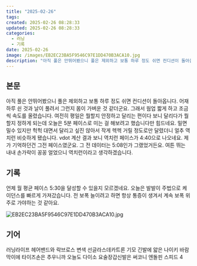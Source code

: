 ```yaml
---
title: "2025-02-26"
tags:
created: 2025-02-26 08:28:33
updated: 2025-02-26 08:28:33
categories:
  - 러닝
  - 기록
date: 2025-02-26
image: /images/EB2EC23BA5F9546C97E1DD470B3ACA10.jpg
description: "아직 풀은 안뛰어봤으니 풀은 제외하고 보통 하루 정도 쉬면 컨디션이 돌아옵니다. 어재 하루 쉰 것과 날이 풀려서 그런지 몸이 가벼운 것 같더군요. 그래서 웜업 짧게 하고 조금씩 속도를 올렸습니다. 여전히 평일은 뭘할지 안정하고 달리는 편이다 보니 달리다가 뭘할지 정하게 되는데 오늘은 5"
---
```


## 본문

아직 풀은 안뛰어봤으니 풀은 제외하고 보통 하루 정도 쉬면 컨디션이 돌아옵니다. 어재 하루 쉰 것과 날이 풀려서 그런지 몸이 가벼운 것 같더군요. 그래서 웜업 짧게 하고 조금씩 속도를 올렸습니다. 여전히 평일은 뭘할지 안정하고 달리는 편이다 보니 달리다가 뭘할지 정하게 되는데 오늘은 5분 페이스로 미는 걸 해보려고 했습니다만 힘드네요. 밀면 밀수 있지만 헉헉 대면서 달리고 싶진 않아서 작게 헥헥 거릴 정도로만 달렸더니 얼추 역치런 비슷하게 됐습니다. vdot 계산 결과 보니 역치런 페이스가 4:40으로 나오네요. 제가 기억하던건 그전 페이스였군요. 그 전 데이터는 5:08인가 그랬었거든요. 
여튼 뛰는 내내 손가락이 꽁꽁 얼었으니 역치런이라고 생각하겠습니다.

## 기록

언제 월 평균 페이스 5:30을 달성할 수 있을지 모르겠네요. 오늘은 발발이 주법으로 케이던스를 빠르게 가져갔습니다. 전 보폭 늘이려고 하면 항상 통증이 생겨서 계속 보폭 위주로 가야하는 것 같아요. 

 
 ![EB2EC23BA5F9546C97E1DD470B3ACA10.jpg](/images/EB2EC23BA5F9546C97E1DD470B3ACA10.jpg)
 
 

## 기어

러닝라이프 헤어밴드와 락브로스 변색 선글라스데카트론 기모 긴발에 얇은 나이키 바람막이에 타이즈손은 추우니까 오늘도 다이소 요술장갑신발은 써코니 엔돌핀 스피드 4
